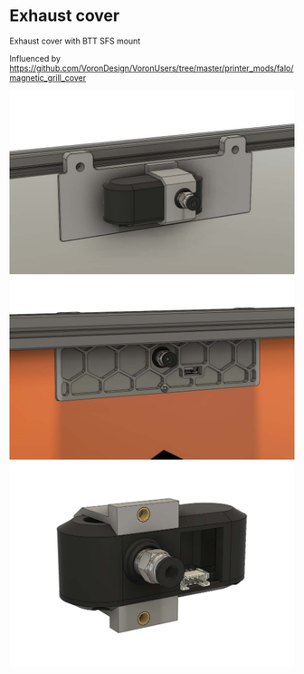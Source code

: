 # Exhaust cover

Exhaust cover with BTT SFS mount

Influenced by https://github.com/VoronDesign/VoronUsers/tree/master/printer_mods/falo/magnetic_grill_cover

![](./Images/Exhaust_cover_SFS_04.jpg)
![](./Images/Exhaust_cover_SFS_05.jpg)
![](./Images/Exhaust_cover_SFS_06.jpg)
